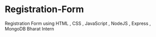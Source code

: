 # Registration-Form
 Registration Form using HTML , CSS , JavaScript , NodeJS , Express , MongoDB
Bharat Intern